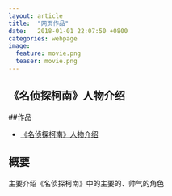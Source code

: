 ```yaml
---  
layout: article  
title:  "网页作品"  
date:   2018-01-01 22:07:50 +0800  
categories: webpage
image:
  feature: movie.png
  teaser: movie.png
---  
```


## 《名侦探柯南》人物介绍

##作品
- <a href="/portfolio/movie/index.html">《名侦探柯南》人物介绍</a>

## 概要
主要介绍《名侦探柯南》中的主要的、帅气的角色